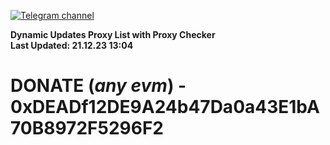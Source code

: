 [![Telegram channel](https://img.shields.io/endpoint?url=https://runkit.io/damiankrawczyk/telegram-badge/branches/master?url=https://t.me/n4z4v0d)](https://t.me/n4z4v0d) 

**Dynamic Updates Proxy List with Proxy Checker**  
**Last Updated: 21.12.23 13:04**

# DONATE (_any evm_) - 0xDEADf12DE9A24b47Da0a43E1bA70B8972F5296F2
